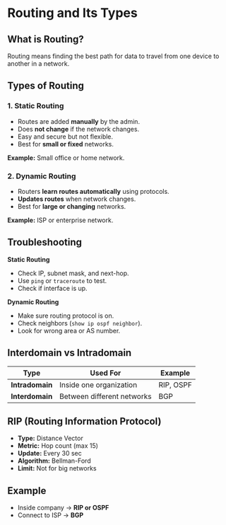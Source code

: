 # Routing and Its Types
## What is Routing?
Routing means finding the best path for data to travel from one device to another in a network.

## Types of Routing

### 1. Static Routing
- Routes are added **manually** by the admin.  
- Does **not change** if the network changes.  
- Easy and secure but not flexible.  
- Best for **small or fixed** networks.  

**Example:** 
Small office or home network.

### 2. Dynamic Routing
- Routers **learn routes automatically** using protocols.  
- **Updates routes** when network changes.  
- Best for **large or changing** networks.  

**Example:** 
ISP or enterprise network.

## Troubleshooting

**Static Routing**
- Check IP, subnet mask, and next-hop.  
- Use `ping` or `traceroute` to test.  
- Check if interface is up.  

**Dynamic Routing**
- Make sure routing protocol is on.  
- Check neighbors (`show ip ospf neighbor`).  
- Look for wrong area or AS number.  

##  Interdomain vs Intradomain 

| Type | Used For | Example |
|------|-----------|----------|
| **Intradomain** | Inside one organization | RIP, OSPF |
| **Interdomain** | Between different networks | BGP |

##  RIP (Routing Information Protocol)
- **Type:** Distance Vector  
- **Metric:** Hop count (max 15)  
- **Update:** Every 30 sec  
- **Algorithm:** Bellman-Ford  
- **Limit:** Not for big networks  

## Example
- Inside company → **RIP or OSPF**  
- Connect to ISP → **BGP**
